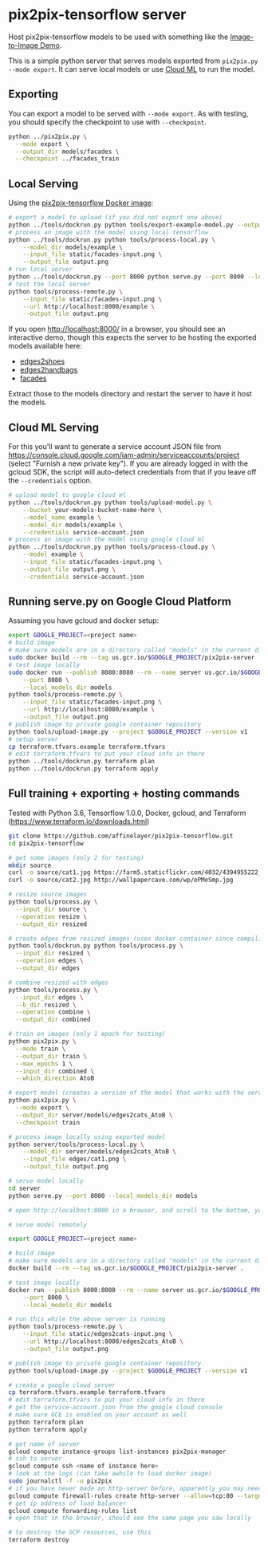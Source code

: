 ﻿# pix2pix-tensorflow server

Host pix2pix-tensorflow models to be used with something like the [Image-to-Image Demo](https://affinelayer.com/pixsrv/).

This is a simple python server that serves models exported from `pix2pix.py --mode export`.  It can serve local models or use [Cloud ML](https://cloud.google.com/ml/) to run the model.

## Exporting

You can export a model to be served with `--mode export`. As with testing, you should specify the checkpoint to use with `--checkpoint`.

```sh
python ../pix2pix.py \
  --mode export \
  --output_dir models/facades \
  --checkpoint ../facades_train
```

## Local Serving

Using the [pix2pix-tensorflow Docker image](https://hub.docker.com/r/affinelayer/pix2pix-tensorflow/):

```sh
# export a model to upload (if you did not export one above)
python ../tools/dockrun.py python tools/export-example-model.py --output_dir models/example
# process an image with the model using local tensorflow
python ../tools/dockrun.py python tools/process-local.py \
    --model_dir models/example \
    --input_file static/facades-input.png \
    --output_file output.png
# run local server
python ../tools/dockrun.py --port 8000 python serve.py --port 8000 --local_models_dir models
# test the local server
python tools/process-remote.py \
    --input_file static/facades-input.png \
    --url http://localhost:8000/example \
    --output_file output.png
```

If you open [http://localhost:8000/](http://localhost:8000/) in a browser, you should see an interactive demo, though this expects the server to be hosting the exported models available here:

- [edges2shoes](https://mega.nz/#!HtYwAZTY!5tBLYt_6HFj9u2Kxgp4-I36O4EV9r3bDP44ztX3qesI)
- [edges2handbags](https://mega.nz/#!Clg3EaLA!YW2jfRHvwpJn5Elww_wM-f3eRzKiGHLw-F4A3eQCceI)
- [facades](https://mega.nz/#!f1ZjmZoa!mCSxFRxt1WLBpNFsv5raoroEigxomDVpdi40aOG1KMc)

Extract those to the models directory and restart the server to have it host the models.

## Cloud ML Serving

For this you'll want to generate a service account JSON file from https://console.cloud.google.com/iam-admin/serviceaccounts/project (select "Furnish a new private key").  If you are already logged in with the gcloud SDK, the script will auto-detect credentials from that if you leave off the `--credentials` option.

```sh
# upload model to google cloud ml
python ../tools/dockrun.py python tools/upload-model.py \
    --bucket your-models-bucket-name-here \
    --model_name example \
    --model_dir models/example \
    --credentials service-account.json
# process an image with the model using google cloud ml
python ../tools/dockrun.py python tools/process-cloud.py \
    --model example \
    --input_file static/facades-input.png \
    --output_file output.png \
    --credentials service-account.json
```

## Running serve.py on Google Cloud Platform

Assuming you have gcloud and docker setup:

```sh
export GOOGLE_PROJECT=<project name>
# build image
# make sure models are in a directory called "models" in the current directory
sudo docker build --rm --tag us.gcr.io/$GOOGLE_PROJECT/pix2pix-server .
# test image locally
sudo docker run --publish 8080:8080 --rm --name server us.gcr.io/$GOOGLE_PROJECT/pix2pix-server python -u serve.py \
    --port 8080 \
    --local_models_dir models
python tools/process-remote.py \
    --input_file static/facades-input.png \
    --url http://localhost:8080/example \
    --output_file output.png
# publish image to private google container repository
python tools/upload-image.py --project $GOOGLE_PROJECT --version v1
# setup server
cp terraform.tfvars.example terraform.tfvars
# edit terraform.tfvars to put your cloud info in there
python ../tools/dockrun.py terraform plan
python ../tools/dockrun.py terraform apply
```

## Full training + exporting + hosting commands

Tested with Python 3.6, Tensorflow 1.0.0, Docker, gcloud, and Terraform (https://www.terraform.io/downloads.html)

```sh
git clone https://github.com/affinelayer/pix2pix-tensorflow.git
cd pix2pix-tensorflow

# get some images (only 2 for testing)
mkdir source
curl -o source/cat1.jpg https://farm5.staticflickr.com/4032/4394955222_eea73818d9_o.jpg
curl -o source/cat2.jpg http://wallpapercave.com/wp/ePMeSmp.jpg

# resize source images
python tools/process.py \
  --input_dir source \
  --operation resize \
  --output_dir resized

# create edges from resized images (uses docker container since compiling the dependencies is annoying)
python tools/dockrun.py python tools/process.py \
  --input_dir resized \
  --operation edges \
  --output_dir edges

# combine resized with edges
python tools/process.py \
  --input_dir edges \
  --b_dir resized \
  --operation combine \
  --output_dir combined

# train on images (only 1 epoch for testing)
python pix2pix.py \
  --mode train \
  --output_dir train \
  --max_epochs 1 \
  --input_dir combined \
  --which_direction AtoB

# export model (creates a version of the model that works with the server in server/serve.py as well as google hosted tensorflow)
python pix2pix.py \
  --mode export \
  --output_dir server/models/edges2cats_AtoB \
  --checkpoint train

# process image locally using exported model
python server/tools/process-local.py \
    --model_dir server/models/edges2cats_AtoB \
    --input_file edges/cat1.png \
    --output_file output.png

# serve model locally
cd server
python serve.py --port 8000 --local_models_dir models

# open http://localhost:8000 in a browser, and scroll to the bottom, you should be able to process an edges2cat image and get a bunch of noise as output

# serve model remotely

export GOOGLE_PROJECT=<project name>

# build image
# make sure models are in a directory called "models" in the current directory
docker build --rm --tag us.gcr.io/$GOOGLE_PROJECT/pix2pix-server .

# test image locally
docker run --publish 8000:8000 --rm --name server us.gcr.io/$GOOGLE_PROJECT/pix2pix-server python -u serve.py \
    --port 8000 \
    --local_models_dir models

# run this while the above server is running
python tools/process-remote.py \
    --input_file static/edges2cats-input.png \
    --url http://localhost:8000/edges2cats_AtoB \
    --output_file output.png

# publish image to private google container repository
python tools/upload-image.py --project $GOOGLE_PROJECT --version v1

# create a google cloud server
cp terraform.tfvars.example terraform.tfvars
# edit terraform.tfvars to put your cloud info in there
# get the service-account.json from the google cloud console
# make sure GCE is enabled on your account as well
python terraform plan
python terraform apply

# get name of server
gcloud compute instance-groups list-instances pix2pix-manager
# ssh to server
gcloud compute ssh <name of instance here>
# look at the logs (can take awhile to load docker image)
sudo journalctl -f -u pix2pix
# if you have never made an http-server before, apparently you may need this rule
gcloud compute firewall-rules create http-server --allow=tcp:80 --target-tags http-server
# get ip address of load balancer
gcloud compute forwarding-rules list
# open that in the browser, should see the same page you saw locally

# to destroy the GCP resources, use this
terraform destroy
```